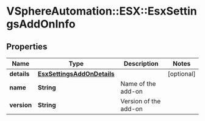 # VSphereAutomation::ESX::EsxSettingsAddOnInfo

## Properties
Name | Type | Description | Notes
------------ | ------------- | ------------- | -------------
**details** | [**EsxSettingsAddOnDetails**](EsxSettingsAddOnDetails.md) |  | [optional] 
**name** | **String** | Name of the add-on | 
**version** | **String** | Version of the add-on | 


